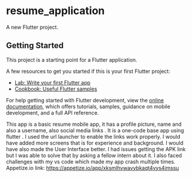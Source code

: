 # resume_application

A new Flutter project.

## Getting Started

This project is a starting point for a Flutter application.

A few resources to get you started if this is your first Flutter project:

- [Lab: Write your first Flutter app](https://docs.flutter.dev/get-started/codelab)
- [Cookbook: Useful Flutter samples](https://docs.flutter.dev/cookbook)

For help getting started with Flutter development, view the
[online documentation](https://docs.flutter.dev/), which offers tutorials,
samples, guidance on mobile development, and a full API reference.

This app is a  basic resume mobile app, it has a profile picture, name and also a username, also social media links . It is a one-code base app using flutter . I used the url launcher to enable the links work properly. I would have added more screens that is for experience and background. I would have also made the User Interface better. I had issues getting the APK link but I was able to solve that by asking a fellow intern about it. I also faced challenges with my vs code which made my app crash multiple times. Appetize.io link: https://appetize.io/app/xksmlhvwavybkaqt4vys4imssu 